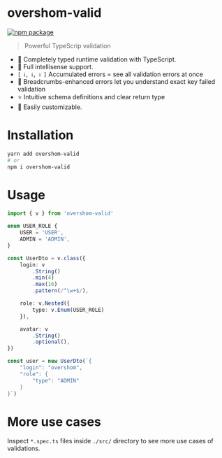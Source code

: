 # overshom-valid

<a href="https://www.npmjs.com/package/overshom-valid"><img src="https://img.shields.io/npm/v/overshom-valid.svg" alt="npm package" /></a>

> Powerful TypeScrip validation

* 💪 Completely typed runtime validation with TypeScript.
* 🧠 Full intellisense support.
* `[ ℹ️, ℹ️, ℹ️ ]` Accumulated errors = see all validation errors at once
* 🍞 Breadcrumbs-enhanced errors let you understand exact key failed validation
* ⭐ Intuitive schema definitions and clear return type
* 🚀 Easily customizable.

# Installation

``` sh
yarn add overshom-valid
# or
npm i overshom-valid
```

# Usage

``` ts
import { v } from 'overshom-valid'

enum USER_ROLE {
    USER = 'USER',
    ADMIN = 'ADMIN',
}

const UserDto = v.class({
    login: v
        .String()
        .min(4)
        .max(16)
        .pattern(/^\w+$/),

    role: v.Nested({
        type: v.Enum(USER_ROLE)
    }),

    avatar: v
        .String()
        .optional(),
})

const user = new UserDto(`{
    "login": "overshom",
    "role": {
        "type": "ADMIN"
    }
}`)
```

# More use cases

Inspect `*.spec.ts` files inside `./src/` directory to see more use cases of validations.

